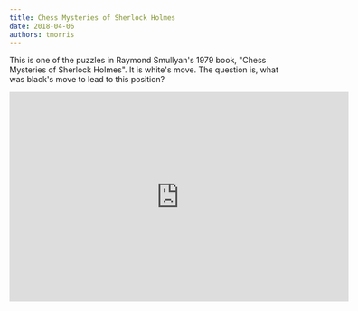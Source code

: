 ```yaml
---
title: Chess Mysteries of Sherlock Holmes
date: 2018-04-06
authors: tmorris
---
```


This is one of the puzzles in Raymond Smullyan's 1979 book, "Chess Mysteries of Sherlock Holmes". It is white's move. The question is, what was black's move to lead to this position?

<iframe width=600 height=371 src="https://lichess.org/study/embed/kgAhhj7P/yH3wKY4Z" frameborder=0></iframe>

